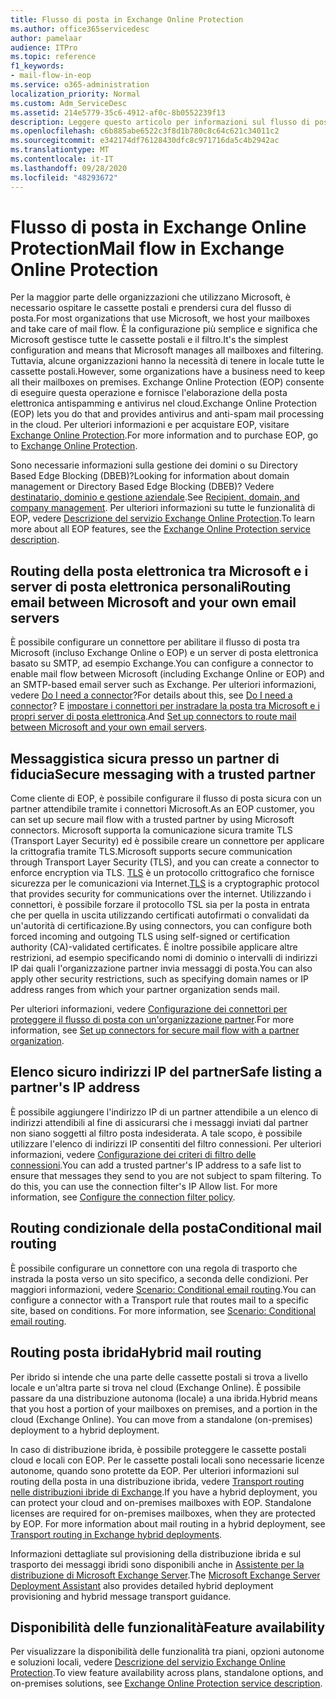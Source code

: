 ```yaml
---
title: Flusso di posta in Exchange Online Protection
ms.author: office365servicedesc
author: pamelaar
audience: ITPro
ms.topic: reference
f1_keywords:
- mail-flow-in-eop
ms.service: o365-administration
localization_priority: Normal
ms.custom: Adm_ServiceDesc
ms.assetid: 214e5779-35c6-4912-af0c-8b0552239f13
description: Leggere questo articolo per informazioni sul flusso di posta in Microsoft Exchange Online Protection (EOP).
ms.openlocfilehash: c6b885abe6522c3f8d1b780c8c64c621c34011c2
ms.sourcegitcommit: e342174df76128430dfc8c971716da5c4b2942ac
ms.translationtype: MT
ms.contentlocale: it-IT
ms.lasthandoff: 09/28/2020
ms.locfileid: "48293672"
---
```

# <a name="mail-flow-in-exchange-online-protection"></a><span data-ttu-id="90581-103">Flusso di posta in Exchange Online Protection</span><span class="sxs-lookup"><span data-stu-id="90581-103">Mail flow in Exchange Online Protection</span></span>

<span data-ttu-id="90581-104">Per la maggior parte delle organizzazioni che utilizzano Microsoft, è necessario ospitare le cassette postali e prendersi cura del flusso di posta.</span><span class="sxs-lookup"><span data-stu-id="90581-104">For most organizations that use Microsoft, we host your mailboxes and take care of mail flow.</span></span> <span data-ttu-id="90581-105">È la configurazione più semplice e significa che Microsoft gestisce tutte le cassette postali e il filtro.</span><span class="sxs-lookup"><span data-stu-id="90581-105">It's the simplest configuration and means that Microsoft manages all mailboxes and filtering.</span></span> <span data-ttu-id="90581-106">Tuttavia, alcune organizzazioni hanno la necessità di tenere in locale tutte le cassette postali.</span><span class="sxs-lookup"><span data-stu-id="90581-106">However, some organizations have a business need to keep all their mailboxes on premises.</span></span> <span data-ttu-id="90581-107">Exchange Online Protection (EOP) consente di eseguire questa operazione e fornisce l'elaborazione della posta elettronica antispamming e antivirus nel cloud.</span><span class="sxs-lookup"><span data-stu-id="90581-107">Exchange Online Protection (EOP) lets you do that and provides antivirus and anti-spam mail processing in the cloud.</span></span> <span data-ttu-id="90581-108">Per ulteriori informazioni e per acquistare EOP, visitare [Exchange Online Protection](https://products.office.com/exchange/exchange-email-security-spam-protection).</span><span class="sxs-lookup"><span data-stu-id="90581-108">For more information and to purchase EOP, go to [Exchange Online Protection](https://products.office.com/exchange/exchange-email-security-spam-protection).</span></span>
  
<span data-ttu-id="90581-109">Sono necessarie informazioni sulla gestione dei domini o su Directory Based Edge Blocking (DBEB)?</span><span class="sxs-lookup"><span data-stu-id="90581-109">Looking for information about domain management or Directory Based Edge Blocking (DBEB)?</span></span> <span data-ttu-id="90581-110">Vedere [destinatario, dominio e gestione aziendale](recipient-domain-and-company-management.md).</span><span class="sxs-lookup"><span data-stu-id="90581-110">See [Recipient, domain, and company management](recipient-domain-and-company-management.md).</span></span> <span data-ttu-id="90581-111">Per ulteriori informazioni su tutte le funzionalità di EOP, vedere [Descrizione del servizio Exchange Online Protection](exchange-online-protection-service-description.md).</span><span class="sxs-lookup"><span data-stu-id="90581-111">To learn more about all EOP features, see the [Exchange Online Protection service description](exchange-online-protection-service-description.md).</span></span>
  
## <a name="routing-email-between-microsoft-and-your-own-email-servers"></a><span data-ttu-id="90581-112">Routing della posta elettronica tra Microsoft e i server di posta elettronica personali</span><span class="sxs-lookup"><span data-stu-id="90581-112">Routing email between Microsoft and your own email servers</span></span>

<span data-ttu-id="90581-113">È possibile configurare un connettore per abilitare il flusso di posta tra Microsoft (incluso Exchange Online o EOP) e un server di posta elettronica basato su SMTP, ad esempio Exchange.</span><span class="sxs-lookup"><span data-stu-id="90581-113">You can configure a connector to enable mail flow between Microsoft (including Exchange Online or EOP) and an SMTP-based email server such as Exchange.</span></span> <span data-ttu-id="90581-114">Per ulteriori informazioni, vedere [Do I need a connector](https://docs.microsoft.com/exchange/mail-flow-best-practices/use-connectors-to-configure-mail-flow/do-i-need-to-create-a-connector)?</span><span class="sxs-lookup"><span data-stu-id="90581-114">For details about this, see [Do I need a connector](https://docs.microsoft.com/exchange/mail-flow-best-practices/use-connectors-to-configure-mail-flow/do-i-need-to-create-a-connector)?</span></span> <span data-ttu-id="90581-115">E [impostare i connettori per instradare la posta tra Microsoft e i propri server di posta elettronica](https://docs.microsoft.com/exchange/mail-flow-best-practices/use-connectors-to-configure-mail-flow/set-up-connectors-to-route-mail).</span><span class="sxs-lookup"><span data-stu-id="90581-115">And [Set up connectors to route mail between Microsoft and your own email servers](https://docs.microsoft.com/exchange/mail-flow-best-practices/use-connectors-to-configure-mail-flow/set-up-connectors-to-route-mail).</span></span>
  
## <a name="secure-messaging-with-a-trusted-partner"></a><span data-ttu-id="90581-116">Messaggistica sicura presso un partner di fiducia</span><span class="sxs-lookup"><span data-stu-id="90581-116">Secure messaging with a trusted partner</span></span>

<span data-ttu-id="90581-117">Come cliente di EOP, è possibile configurare il flusso di posta sicura con un partner attendibile tramite i connettori Microsoft.</span><span class="sxs-lookup"><span data-stu-id="90581-117">As an EOP customer, you can set up secure mail flow with a trusted partner by using Microsoft connectors.</span></span> <span data-ttu-id="90581-118">Microsoft supporta la comunicazione sicura tramite TLS (Transport Layer Security) ed è possibile creare un connettore per applicare la crittografia tramite TLS.</span><span class="sxs-lookup"><span data-stu-id="90581-118">Microsoft supports secure communication through Transport Layer Security (TLS), and you can create a connector to enforce encryption via TLS.</span></span> <span data-ttu-id="90581-119">[TLS](https://docs.microsoft.com/microsoft-365/compliance/exchange-online-uses-tls-to-secure-email-connections) è un protocollo crittografico che fornisce sicurezza per le comunicazioni via Internet.</span><span class="sxs-lookup"><span data-stu-id="90581-119">[TLS](https://docs.microsoft.com/microsoft-365/compliance/exchange-online-uses-tls-to-secure-email-connections) is a cryptographic protocol that provides security for communications over the internet.</span></span> <span data-ttu-id="90581-120">Utilizzando i connettori, è possibile forzare il protocollo TSL sia per la posta in entrata che per quella in uscita utilizzando certificati autofirmati o convalidati da un'autorità di certificazione.</span><span class="sxs-lookup"><span data-stu-id="90581-120">By using connectors, you can configure both forced incoming and outgoing TLS using self-signed or certification authority (CA)-validated certificates.</span></span> <span data-ttu-id="90581-121">È inoltre possibile applicare altre restrizioni, ad esempio specificando nomi di dominio o intervalli di indirizzi IP dai quali l'organizzazione partner invia messaggi di posta.</span><span class="sxs-lookup"><span data-stu-id="90581-121">You can also apply other security restrictions, such as specifying domain names or IP address ranges from which your partner organization sends mail.</span></span> 
  
<span data-ttu-id="90581-122">Per ulteriori informazioni, vedere [Configurazione dei connettori per proteggere il flusso di posta con un'organizzazione partner](https://docs.microsoft.com/exchange/mail-flow-best-practices/use-connectors-to-configure-mail-flow/set-up-connectors-for-secure-mail-flow-with-a-partner).</span><span class="sxs-lookup"><span data-stu-id="90581-122">For more information, see [Set up connectors for secure mail flow with a partner organization](https://docs.microsoft.com/exchange/mail-flow-best-practices/use-connectors-to-configure-mail-flow/set-up-connectors-for-secure-mail-flow-with-a-partner).</span></span>
  
## <a name="safe-listing-a-partners-ip-address"></a><span data-ttu-id="90581-123">Elenco sicuro indirizzi IP del partner</span><span class="sxs-lookup"><span data-stu-id="90581-123">Safe listing a partner's IP address</span></span>

<span data-ttu-id="90581-p105">È possibile aggiungere l'indirizzo IP di un partner attendibile a un elenco di indirizzi attendibili al fine di assicurarsi che i messaggi inviati dal partner non siano soggetti al filtro posta indesiderata. A tale scopo, è possibile utilizzare l'elenco di indirizzi IP consentiti del filtro connessioni. Per ulteriori informazioni, vedere [Configurazione dei criteri di filtro delle connessioni](https://go.microsoft.com/fwlink/p/?LinkID=287108).</span><span class="sxs-lookup"><span data-stu-id="90581-p105">You can add a trusted partner's IP address to a safe list to ensure that messages they send to you are not subject to spam filtering. To do this, you can use the connection filter's IP Allow list. For more information, see [Configure the connection filter policy](https://go.microsoft.com/fwlink/p/?LinkID=287108).</span></span>
  
## <a name="conditional-mail-routing"></a><span data-ttu-id="90581-127">Routing condizionale della posta</span><span class="sxs-lookup"><span data-stu-id="90581-127">Conditional mail routing</span></span>

<span data-ttu-id="90581-p106">È possibile configurare un connettore con una regola di trasporto che instrada la posta verso un sito specifico, a seconda delle condizioni. Per maggiori informazioni, vedere [Scenario: Conditional email routing](https://docs.microsoft.com/exchange/mail-flow-best-practices/use-connectors-to-configure-mail-flow/conditional-mail-routing).</span><span class="sxs-lookup"><span data-stu-id="90581-p106">You can configure a connector with a Transport rule that routes mail to a specific site, based on conditions. For more information, see [Scenario: Conditional email routing](https://docs.microsoft.com/exchange/mail-flow-best-practices/use-connectors-to-configure-mail-flow/conditional-mail-routing).</span></span>
  
## <a name="hybrid-mail-routing"></a><span data-ttu-id="90581-130">Routing posta ibrida</span><span class="sxs-lookup"><span data-stu-id="90581-130">Hybrid mail routing</span></span>

<span data-ttu-id="90581-p107">Per ibrido si intende che una parte delle cassette postali si trova a livello locale e un'altra parte si trova nel cloud (Exchange Online). È possibile passare da una distribuzione autonoma (locale) a una ibrida.</span><span class="sxs-lookup"><span data-stu-id="90581-p107">Hybrid means that you host a portion of your mailboxes on premises, and a portion in the cloud (Exchange Online). You can move from a standalone (on-premises) deployment to a hybrid deployment.</span></span>
  
<span data-ttu-id="90581-p108">In caso di distribuzione ibrida, è possibile proteggere le cassette postali cloud e locali con EOP. Per le cassette postali locali sono necessarie licenze autonome, quando sono protette da EOP. Per ulteriori informazioni sul routing della posta in una distribuzione ibrida, vedere [Transport routing nelle distribuzioni ibride di Exchange](https://go.microsoft.com/fwlink/p/?LinkId=271757).</span><span class="sxs-lookup"><span data-stu-id="90581-p108">If you have a hybrid deployment, you can protect your cloud and on-premises mailboxes with EOP. Standalone licenses are required for on-premises mailboxes, when they are protected by EOP. For more information about mail routing in a hybrid deployment, see [Transport routing in Exchange hybrid deployments](https://go.microsoft.com/fwlink/p/?LinkId=271757).</span></span>
  
<span data-ttu-id="90581-136">Informazioni dettagliate sul provisioning della distribuzione ibrida e sul trasporto dei messaggi ibridi sono disponibili anche in [Assistente per la distribuzione di Microsoft Exchange Server](https://go.microsoft.com/fwlink/p/?LinkId=287036).</span><span class="sxs-lookup"><span data-stu-id="90581-136">The [Microsoft Exchange Server Deployment Assistant](https://go.microsoft.com/fwlink/p/?LinkId=287036) also provides detailed hybrid deployment provisioning and hybrid message transport guidance.</span></span> 
  
## <a name="feature-availability"></a><span data-ttu-id="90581-137">Disponibilità delle funzionalità</span><span class="sxs-lookup"><span data-stu-id="90581-137">Feature availability</span></span>

<span data-ttu-id="90581-138">Per visualizzare la disponibilità delle funzionalità tra piani, opzioni autonome e soluzioni locali, vedere [Descrizione del servizio Exchange Online Protection](exchange-online-protection-service-description.md).</span><span class="sxs-lookup"><span data-stu-id="90581-138">To view feature availability across plans, standalone options, and on-premises solutions, see [Exchange Online Protection service description](exchange-online-protection-service-description.md).</span></span>

